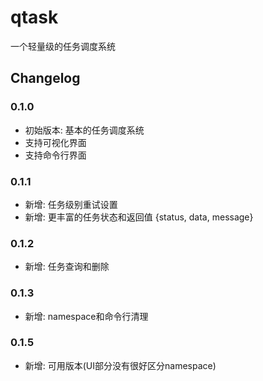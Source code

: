 # qtask
一个轻量级的任务调度系统

## Changelog

### 0.1.0
- 初始版本: 基本的任务调度系统
- 支持可视化界面
- 支持命令行界面
### 0.1.1
- 新增: 任务级别重试设置
- 新增: 更丰富的任务状态和返回值 {status, data, message}
### 0.1.2
- 新增: 任务查询和删除
### 0.1.3
- 新增: namespace和命令行清理
### 0.1.5
- 新增: 可用版本(UI部分没有很好区分namespace)
